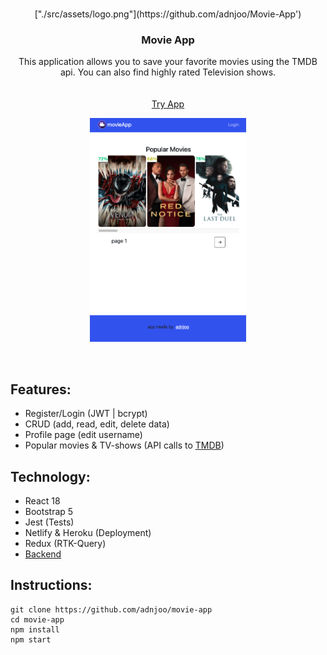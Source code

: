 <!-- PROJECT LOGO -->
<br />
<p align="center">
    ["./src/assets/logo.png"](https://github.com/adnjoo/Movie-App')

  <h3 align="center">Movie App</h3>

  <p align="center">
    This application allows you to save your favorite movies using the TMDB api. You can also find highly rated Television shows.
    <br />
    <br />
    <br />
    <a href="https://andrew-movie-app.netlify.app/">Try App</a>
  </p>
</p>

<p align="center">
<a href='https://andrew-movie-app.netlify.app/'>
<img src='./scrn11.png' width='250'><br>
</a>
</p>

<br>

## Features:

* Register/Login (JWT | bcrypt)
* CRUD (add, read, edit, delete data)
* Profile page (edit username)
* Popular movies & TV-shows (API calls to [TMDB](https://developers.themoviedb.org/3))


## Technology: 

* React 18
* Bootstrap 5
* Jest (Tests)
* Netlify & Heroku (Deployment)
* Redux (RTK-Query)
* [Backend](https://github.com/adnjoo/movie-app-auth-backend)

## Instructions:

```
git clone https://github.com/adnjoo/movie-app
cd movie-app
npm install
npm start
```
